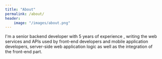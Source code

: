 ```yaml
---
title: "About"
permalink: /about/
header:
    image: "/images/about.png"
---
```


I'm a  senior backend developer with 5 years of experience , writing the web services and APIs used by front-end developers and mobile application developers, server-side web application logic as well as the integration of the front-end part.